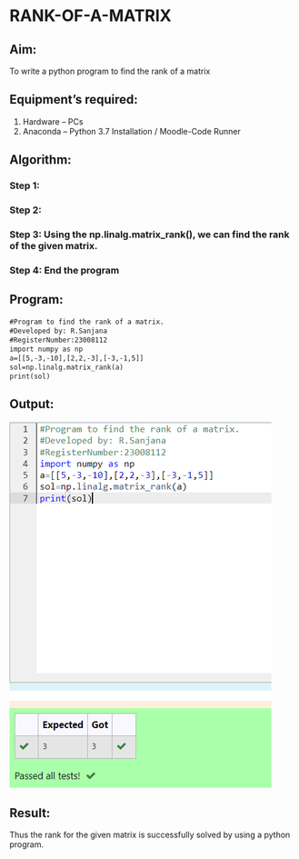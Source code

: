 # RANK-OF-A-MATRIX
## Aim:
To write a python program to find the rank of a matrix
## Equipment’s required:
1. 	Hardware – PCs
2. 	Anaconda – Python 3.7 Installation / Moodle-Code Runner
## Algorithm:
### Step 1: 
### Step 2: 
### Step 3: Using the np.linalg.matrix_rank(), we can find the rank of the given matrix.
### Step 4: End the program 
## Program:
```
#Program to find the rank of a matrix.
#Developed by: R.Sanjana
#RegisterNumber:23008112
import numpy as np
a=[[5,-3,-10],[2,2,-3],[-3,-1,5]]
sol=np.linalg.matrix_rank(a)
print(sol)
```
## Output:
![Alt text](<Screenshot 2023-12-23 113353.png>)
## Result:
Thus the rank for the given matrix is successfully solved by  using a python program.

